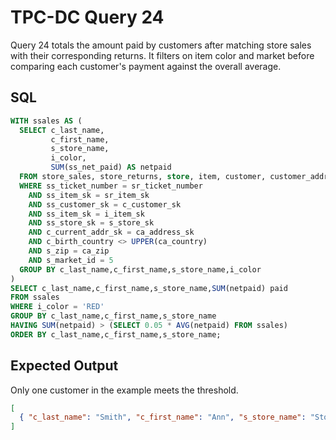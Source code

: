 # TPC-DC Query 24

Query 24 totals the amount paid by customers after matching store sales with
their corresponding returns. It filters on item color and market before
comparing each customer's payment against the overall average.

## SQL
```sql
WITH ssales AS (
  SELECT c_last_name,
         c_first_name,
         s_store_name,
         i_color,
         SUM(ss_net_paid) AS netpaid
  FROM store_sales, store_returns, store, item, customer, customer_address
  WHERE ss_ticket_number = sr_ticket_number
    AND ss_item_sk = sr_item_sk
    AND ss_customer_sk = c_customer_sk
    AND ss_item_sk = i_item_sk
    AND ss_store_sk = s_store_sk
    AND c_current_addr_sk = ca_address_sk
    AND c_birth_country <> UPPER(ca_country)
    AND s_zip = ca_zip
    AND s_market_id = 5
  GROUP BY c_last_name,c_first_name,s_store_name,i_color
)
SELECT c_last_name,c_first_name,s_store_name,SUM(netpaid) paid
FROM ssales
WHERE i_color = 'RED'
GROUP BY c_last_name,c_first_name,s_store_name
HAVING SUM(netpaid) > (SELECT 0.05 * AVG(netpaid) FROM ssales)
ORDER BY c_last_name,c_first_name,s_store_name;
```

## Expected Output
Only one customer in the example meets the threshold.
```json
[
  { "c_last_name": "Smith", "c_first_name": "Ann", "s_store_name": "Store1", "paid": 100.0 }
]
```

